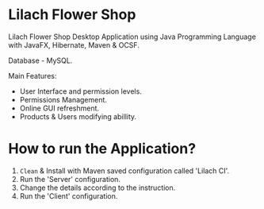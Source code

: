 # Lilach Flower Shop
Lilach Flower Shop Desktop Application using Java Programming Language with JavaFX, Hibernate, Maven & OCSF.

Database - MySQL.

Main Features:
* User Interface and permission levels.
* Permissions Management.
* Online GUI refreshment.
* Products & Users modifying abillity.

# How to run the Application?
1. ```Clean``` & Install with Maven saved configuration called 'Lilach CI'.
2. Run the 'Server' configuration.
3. Change the details according to the instruction.
4. Run the 'Client' configuration.
